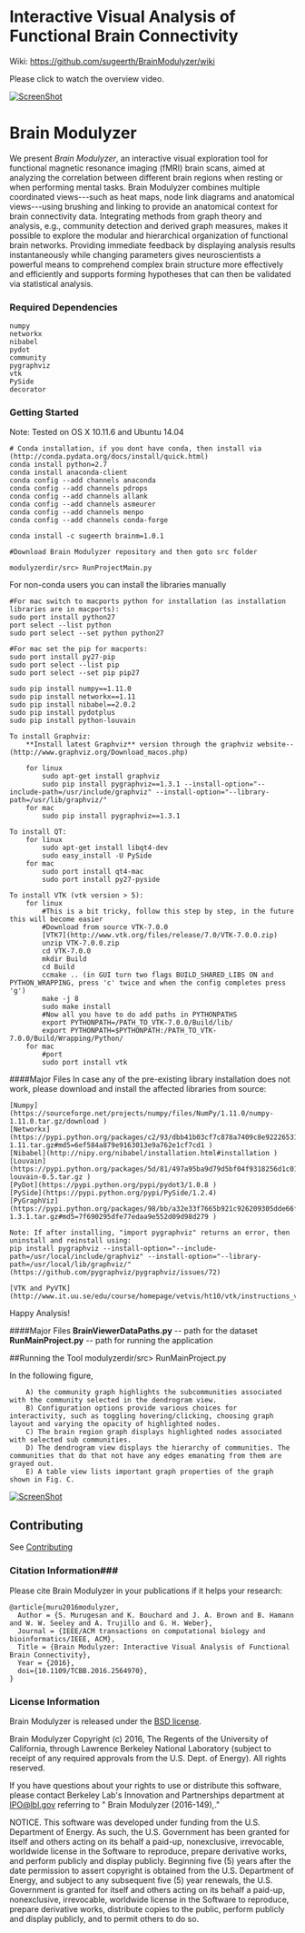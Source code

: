 # Interactive Visual Analysis of Functional Brain Connectivity #

Wiki: https://github.com/sugeerth/BrainModulyzer/wiki

Please click to watch the overview video.

[![ScreenShot](http://s32.postimg.org/mqw3ainkl/Architecture_Diag_Page_1.jpg)](https://vimeo.com/165523412)

# Brain Modulyzer #
We present *Brain Modulyzer*, an interactive visual exploration tool for functional magnetic resonance imaging (fMRI) brain scans, aimed at analyzing the correlation between different brain regions when resting or when performing mental tasks. Brain Modulyzer combines multiple coordinated views---such as heat maps, node link diagrams and anatomical views---using brushing and linking to provide an anatomical context for brain connectivity data. Integrating methods from graph theory and analysis, e.g., community detection and derived graph measures, makes it possible to explore the modular and hierarchical organization of functional brain networks. Providing immediate feedback by displaying analysis results instantaneously while changing parameters gives neuroscientists a powerful means to comprehend complex brain structure more effectively and efficiently and supports forming hypotheses that can then be validated via statistical analysis.

<!--The following image shows the results of community detection with respect to anatomy. Each community is represented by a distinct color, and each region is colored according to its community-->
<!--membership. Parcellated brain regions can be shown as outlines in Fig. A or-->
<!--centroid depiction via a sphere Fig. C.-->

<!--![ScreenShot](http://s32.postimg.org/blbh7yllh/Anatomical_Diagram_Page_1.jpg)-->

### Required Dependencies ###
    numpy
    networkx
    nibabel
    pydot
    community
    pygraphviz
    vtk
    PySide
    decorator


### Getting Started  ###
Note: Tested on OS X 10.11.6 and Ubuntu 14.04

	# Conda installation, if you dont have conda, then install via (http://conda.pydata.org/docs/install/quick.html)
	conda install python=2.7
	conda install anaconda-client
	conda config --add channels anaconda
	conda config --add channels pdrops  
	conda config --add channels allank
	conda config --add channels asmeurer 
	conda config --add channels menpo
	conda config --add channels conda-forge
	
	conda install -c sugeerth brainm=1.0.1
	
	#Download Brain Modulyzer repository and then goto src folder 
	
	modulyzerdir/src> RunProjectMain.py 
		
		
For non-conda users you can install the libraries manually 

	#For mac switch to macports python for installation (as installation libraries are in macports):
	sudo port install python27
	port select --list python
	sudo port select --set python python27
		
	#For mac set the pip for macports: 
	sudo port install py27-pip
	sudo port select --list pip 
	sudo port select --set pip pip27

	sudo pip install numpy==1.11.0
	sudo pip install networkx==1.11
	sudo pip install nibabel==2.0.2
	sudo pip install pydotplus
	sudo pip install python-louvain
	
	To install Graphviz:
		**Install latest Graphviz** version through the graphviz website--(http://www.graphviz.org/Download_macos.php)
		
		for linux
			sudo apt-get install graphviz
			sudo pip install pygraphviz==1.3.1 --install-option="--include-path=/usr/include/graphviz" --install-option="--library-path=/usr/lib/graphviz/"
		for mac
			sudo pip install pygraphviz==1.3.1
	
	To install QT:
		for linux
			sudo apt-get install libqt4-dev
			sudo easy_install -U PySide
		for mac
			sudo port install qt4-mac
			sudo port install py27-pyside
	
	To install VTK (vtk version > 5):
		for linux
			#This is a bit tricky, follow this step by step, in the future this will become easier
			#Download from source VTK-7.0.0
			[VTK7](http://www.vtk.org/files/release/7.0/VTK-7.0.0.zip)
			unzip VTK-7.0.0.zip
			cd VTK-7.0.0
			mkdir Build
			cd Build 
			ccmake .. (in GUI turn two flags BUILD_SHARED_LIBS ON and PYTHON_WRAPPING, press 'c' twice and when the config completes press 'g')
			make -j 8
			sudo make install
			#Now all you have to do add paths in PYTHONPATHS
			export PYTHONPATH=/PATH_TO_VTK-7.0.0/Build/lib/
			export PYTHONPATH=$PYTHONPATH:/PATH_TO_VTK-7.0.0/Build/Wrapping/Python/
		for mac
			#port			
			sudo port install vtk

####Major Files
In case any of the pre-existing library installation does not work, please download and install the affected libraries from source:

	[Numpy](https://sourceforge.net/projects/numpy/files/NumPy/1.11.0/numpy-1.11.0.tar.gz/download )
	[Networkx](https://pypi.python.org/packages/c2/93/dbb41b03cf7c878a7409c8e92226531f840a423c9309ea534873a83c9192/networkx-1.11.tar.gz#md5=6ef584a879e9163013e9a762e1cf7cd1 )
	[Nibabel](http://nipy.org/nibabel/installation.html#installation ) 
	[Louvain](https://pypi.python.org/packages/5d/81/497a95ba9d79d5bf04f9318256d1c0102329dd6a77b9d1e4dd84871e1089/python-louvain-0.5.tar.gz )
	[PyDot](https://pypi.python.org/pypi/pydot3/1.0.8 )
	[PySide](https://pypi.python.org/pypi/PySide/1.2.4)
	[PyGraphViz](https://pypi.python.org/packages/98/bb/a32e33f7665b921c926209305dde66fe41003a4ad934b10efb7c1211a419/pygraphviz-1.3.1.tar.gz#md5=7f690295dfe77edaa9e552d09d98d279 )
	
	Note: If after installing, "import pygraphviz" returns an error, then uninstall and reinstall using: 	
	pip install pygraphviz --install-option="--include-path=/usr/local/include/graphviz" --install-option="--library-path=/usr/local/lib/graphviz/" (https://github.com/pygraphviz/pygraphviz/issues/72)

	[VTK and PyVTK](http://www.it.uu.se/edu/course/homepage/vetvis/ht10/vtk/instructions_vtk_OSX.pdf) 
	
Happy Analysis! 

####Major Files
**BrainViewerDataPaths.py** -- path for the dataset
**RunMainProject.py** -- path for running the application

##Running the Tool 
        modulyzerdir/src> RunMainProject.py

In the following figure, 

        A) the community graph highlights the subcommunities associated with the community selected in the dendrogram view.
        B) Configuration options provide various choices for interactivity, such as toggling hovering/clicking, choosing graph layout and varying the opacity of highlighted nodes. 
        C) The brain region graph displays highlighted nodes associated with selected sub communities.
        D) The dendrogram view displays the hierarchy of communities. The communities that do that not have any edges emanating from them are grayed out.
        E) A table view lists important graph properties of the graph shown in Fig. C.

[![ScreenShot](http://s32.postimg.org/7zro1qnrp/Visual_Tool_Page_1.jpg)]()

Contributing
------------

See [Contributing](CONTRIBUTING.md)

### Citation Information###
Please cite Brain Modulyzer in your publications if it helps your research:

    @article{muru2016modulyzer,
      Author = {S. Murugesan and K. Bouchard and J. A. Brown and B. Hamann and W. W. Seeley and A. Trujillo and G. H. Weber},
      Journal = {IEEE/ACM transactions on computational biology and bioinformatics/IEEE, ACM},
      Title = {Brain Modulyzer: Interactive Visual Analysis of Functional Brain Connectivity},
      Year = {2016},
      doi={10.1109/TCBB.2016.2564970}, 
    }

### License Information ###

Brain Modulyzer is released under the [BSD license](https://github.com/sugeerth/BrainModulyzer/blob/master/LICENSE).

Brain Modulyzer Copyright (c) 2016, The Regents of the University of California, through Lawrence Berkeley National Laboratory (subject to receipt of any required approvals from the U.S. Dept. of Energy).  All rights reserved.
 
If you have questions about your rights to use or distribute this software, please contact Berkeley Lab's Innovation and Partnerships department at IPO@lbl.gov referring to " Brain Modulyzer (2016-149),."
 
NOTICE.  This software was developed under funding from the U.S. Department of Energy.  As such, the U.S. Government has been granted for itself and others acting on its behalf a paid-up, nonexclusive, irrevocable, worldwide license in the Software to reproduce, prepare derivative works, and perform publicly and display publicly.  Beginning five (5) years after the date permission to assert copyright is obtained from the U.S. Department of Energy, and subject to any subsequent five (5) year renewals, the U.S. Government is granted for itself and others acting on its behalf a paid-up, nonexclusive, irrevocable, worldwide license in the Software to reproduce, prepare derivative works, distribute copies to the public, perform publicly and display publicly, and to permit others to do so.
<!--![ScreenShot](http://s32.postimg.org/f3a3uyms5/Teaser_CGraph_View_Page_1.jpg)-->
